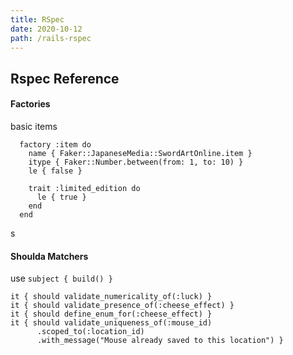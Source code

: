 ```yaml
---
title: RSpec
date: 2020-10-12
path: /rails-rspec
---
```


## Rspec Reference

#### Factories

basic items

```ru
  factory :item do
    name { Faker::JapaneseMedia::SwordArtOnline.item }
    itype { Faker::Number.between(from: 1, to: 10) }
    le { false }

    trait :limited_edition do
      le { true }
    end
  end
```

s

#### Shoulda Matchers

use `subject { build() }`

```ru
it { should validate_numericality_of(:luck) }
it { should validate_presence_of(:cheese_effect) }
it { should define_enum_for(:cheese_effect) }
it { should validate_uniqueness_of(:mouse_id)
      .scoped_to(:location_id)
      .with_message("Mouse already saved to this location") }
```
